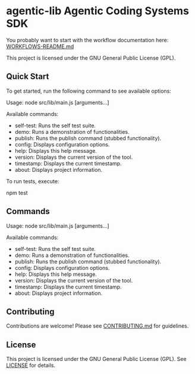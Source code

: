 # agentic-lib Agentic Coding Systems SDK

You probably want to start with the workflow documentation here: [WORKFLOWS-README.md](WORKFLOWS-README.md)

This project is licensed under the GNU General Public License (GPL).

## Quick Start

To get started, run the following command to see available options:

Usage: node src/lib/main.js <command> [arguments...]

Available commands:
  - self-test: Runs the self test suite.
  - demo: Runs a demonstration of functionalities.
  - publish: Runs the publish command (stubbed functionality).
  - config: Displays configuration options.
  - help: Displays this help message.
  - version: Displays the current version of the tool.
  - timestamp: Displays the current timestamp.
  - about: Displays project information.

To run tests, execute:

  npm test

## Commands

Usage: node src/lib/main.js <command> [arguments...]

Available commands:
  - self-test: Runs the self test suite.
  - demo: Runs a demonstration of functionalities.
  - publish: Runs the publish command (stubbed functionality).
  - config: Displays configuration options.
  - help: Displays this help message.
  - version: Displays the current version of the tool.
  - timestamp: Displays the current timestamp.
  - about: Displays project information.

## Contributing

Contributions are welcome! Please see [CONTRIBUTING.md](CONTRIBUTING.md) for guidelines.

## License

This project is licensed under the GNU General Public License (GPL). See [LICENSE](LICENSE) for details.
